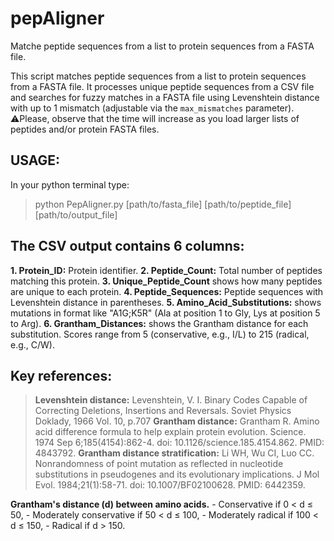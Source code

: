 # pepAligner
Matche peptide sequences from a list to protein sequences from a FASTA file.

This script matches peptide sequences from a list to protein sequences from a FASTA file. It processes unique peptide sequences from a CSV file and searches for fuzzy matches in a FASTA file using Levenshtein distance with up to 1 mismatch (adjustable via the `max_mismatches` parameter). 
⚠️Please, observe that the time will increase as you load larger lists of peptides and/or protein FASTA files.

## USAGE:
In your python terminal type:
> python PepAligner.py [path/to/fasta_file] [path/to/peptide_file] [path/to/output_file]

## The CSV output contains 6 columns:

**1. Protein_ID:** Protein identifier.
**2. Peptide_Count:** Total number of peptides matching this protein.
**3. Unique_Peptide_Count** shows how many peptides are unique to each protein.
**4. Peptide_Sequences:** Peptide sequences with Levenshtein distance in parentheses.
**5. Amino_Acid_Substitutions:** shows mutations in format like "A1G;K5R" (Ala at position 1 to Gly, Lys at position 5 to Arg).
**6. Grantham_Distances:** shows the Grantham distance for each substitution. Scores range from 5 (conservative, e.g., I/L) to 215 (radical, e.g., C/W).

## Key references:
> **Levenshtein distance:** Levenshtein, V. I. Binary Codes Capable of Correcting Deletions, Insertions and Reversals. Soviet Physics Doklady, 1966 Vol. 10, p.707
> **Grantham distance:** Grantham R. Amino acid difference formula to help explain protein evolution. Science. 1974 Sep 6;185(4154):862-4. doi: 10.1126/science.185.4154.862. PMID: 4843792.
> **Grantham distance stratification:** Li WH, Wu CI, Luo CC. Nonrandomness of point mutation as reflected in nucleotide substitutions in pseudogenes and its evolutionary implications. J Mol Evol. 1984;21(1):58-71. doi: 10.1007/BF02100628. PMID: 6442359.

**Grantham's distance (d) between amino acids.**
     - Conservative if 0 < d ≤ 50,
     - Moderately conservative if 50 < d ≤ 100,
     - Moderately radical if 100 < d ≤ 150,
     - Radical if d > 150.
